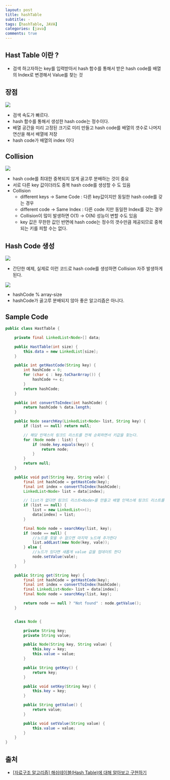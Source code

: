 ```yaml
---
layout: post
title: hashTable
subtitle: -
tags: [hashTable, JAVA]
categories: [java]
comments: true
---
```

## Hast Table 이란 ?
* 검색 하고자하는 key를 입력받아서 hash 함수를 통해서 받은 hash code를 배열의 Index로 변경해서 Value를 찾는 것

## 장점
![](/assets/hast-table-1.png)

* 검색 속도가 빠르다.
* hash 함수를 통해서 생성한 hash code는 정수이다.
* 배열 공간을 미리 고정된 크기로 미리 만들고 hash code를 배열의 갯수로 나머지 연산을 해서 배열에 저장
* hash code가 배열의 index 이다

## Collision
![](/assets/hashtable-Collision.png)

* hash code를 최대한 중복되지 않게 골고루 분배하는 것이 중요
* 서로 다른 key 값이더라도 중복 hash code를 생성할 수 도 있음
* Collision
  * different keys -> Same Code : 다른 key값이지만 동일한 hash code를 갖는 경우
  * different code -> Same Index : 다른 code 지만 동일한 Index를 갖는 경우
  * Collision이 많이 발생하면 O(1) -> O(N) 성능이 변할 수도 있음
  * key 값은 무한한 값인 반면에 hash code는 정수의 갯수만큼 제공되므로 중복되는 키를 피할 수는 없다.
  


## Hash Code 생성
![](/assets/hash-table-hash-code.png)

* 간단한 예제, 실제로 이런 코드로 hash code를 생성하면 Collision 자주 발생하게 된다.

![](/assets/hast-table-convent.png)

* hashCode % array-size
* hashCode가 골고루 분배되지 않아 좋은 알고리즘은 아니다.

## Sample Code

```java
public class HastTable {

    private final LinkedList<Node>[] data;

    public HastTable(int size) {
        this.data = new LinkedList[size];
    }

    public int getHastCode(String key) {
        int hashCode = 0;
        for (char c : key.toCharArray()) {
            hashCode += c;
        }
        return hashCode;
    }

    public int convertToIndex(int hashCode) {
        return hashCode % data.length;
    }

    public Node searchKey(LinkedList<Node> list, String key) {
        if (list == null) return null;

        // 해당 인덱스의 링크드 리스트를 전체 순회하면서 키값을 찾는다.
        for (Node node : list) {
            if (node.key.equals(key)) {
                return node;
            }
        }
        return null;
    }

    public void put(String key, String vale) {
        final int hashCode = getHastCode(key);
        final int index = convertToIndex(hashCode);
        LinkedList<Node> list = data[index];

        // list가 없다면 링크드 리스트<Node>를 만들고 배열 인덱스에 링크드 리스트를 넣는다
        if (list == null) {
            list = new LinkedList<>();
            data[index] = list;
        }

        final Node node = searchKey(list, key);
        if (node == null) {
            //노드를 찾을 수 없으면 마지막 노드에 추가한다
            list.addLast(new Node(key, vale));
        } else {
            //노드가 있다면 새롭게 value 값을 업데이트 한다
            node.setValue(vale);
        }
    }

    public String get(String key) {
        final int hashCode = getHastCode(key);
        final int index = convertToIndex(hashCode);
        final LinkedList<Node> list = data[index];
        final Node node = searchKey(list, key);

        return node == null ? "Not found" : node.getValue();
    }


    class Node {

        private String key;
        private String value;

        public Node(String key, String value) {
            this.key = key;
            this.value = value;
        }

        public String getKey() {
            return key;
        }

        public void setKey(String key) {
            this.key = key;
        }

        public String getValue() {
            return value;
        }

        public void setValue(String value) {
            this.value = value;
        }
    }
}
```

## 출처
* [[자료구조 알고리즘] 해쉬테이블(Hash Table)에 대해 알아보고 구현하기](https://www.youtube.com/watch?v=Vi0hauJemxA&feature=youtu.be)